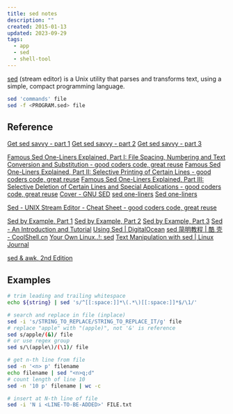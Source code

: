 ```yaml
---
title: sed notes
description: ""
created: 2015-01-13
updated: 2023-09-29
tags:
  - app
  - sed
  - shell-tool
---
```


[sed](http://en.wikipedia.org/wiki/Sed) (stream editor) is a Unix utility that parses and transforms text, using a simple, compact programming language.

```sh
sed 'commands' file
sed -f <PROGRAM.sed> file
```

## Reference

[Get sed savvy - part 1](http://www.eriwen.com/tools/get-sed-savvy-1/)
[Get sed savvy - part 2](http://www.eriwen.com/tools/get-sed-savvy-2/)
[Get sed savvy - part 3](http://www.eriwen.com/tools/get-sed-savvy-3/)

[Famous Sed One-Liners Explained, Part I: File Spacing, Numbering and Text Conversion and Substitution - good coders code, great reuse](http://www.catonmat.net/blog/sed-one-liners-explained-part-one/)
[Famous Sed One-Liners Explained, Part II: Selective Printing of Certain Lines - good coders code, great reuse](http://www.catonmat.net/blog/sed-one-liners-explained-part-two/)
[Famous Sed One-Liners Explained, Part III: Selective Deletion of Certain Lines and Special Applications - good coders code, great reuse](http://www.catonmat.net/blog/sed-one-liners-explained-part-three/)
[Cover - GNU SED](https://learnbyexample.github.io/learn_gnused/)
[sed one-liners](http://www.unixguide.net/unix/sedoneliner.shtml)
[Sed one-liners](http://sed.sourceforge.net/sed1line.txt)

[Sed - UNIX Stream Editor - Cheat Sheet - good coders code, great reuse](http://www.catonmat.net/blog/sed-stream-editor-cheat-sheet/)

[Sed by Example, Part 1](http://www.funtoo.org/Sed_by_Example,_Part_1)
[Sed by Example, Part 2](http://www.funtoo.org/Sed_by_Example,_Part_2)
[Sed by Example, Part 3](http://www.funtoo.org/Sed_by_Example,_Part_3)
[Sed - An Introduction and Tutorial](http://www.grymoire.com/Unix/Sed.html)
[Using Sed | DigitalOcean](https://www.digitalocean.com/community/tutorial_series/using-sed)
[sed 简明教程 | 酷 壳 - CoolShell.cn](http://coolshell.cn/articles/9104.html)
[Your Own Linux..!: sed](http://www.yourownlinux.com/search/label/sed)
[Text Manipulation with sed | Linux Journal](http://www.linuxjournal.com/article/7231)

[sed & awk, 2nd Edition](https://library.oreilly.com/book/9781565922259/sed-amp-awk/toc.xhtml)

## Examples

```sh
# trim leading and trailing whitespace
echo ${string} | sed 's/^[[:space:]]*\(.*\)[[:space:]]*$/\1/'

# search and replace in file (inplace)
sed -i 's/STRING_TO_REPLACE/STRING_TO_REPLACE_IT/g' file
# replace "apple" with "(apple)", not '&' is reference
sed s/apple/(&)/ file
# or use regex group
sed s/\(apple\)/(\1)/ file
```

```sh
# get n-th line from file
sed -n '<n> p' filename
echo filename | sed "<n>q;d"
# count length of line 10
sed -n '10 p' filename | wc -c
```

```sh
# insert at N-th line of file
sed -i 'N i <LINE-TO-BE-ADDED>' FILE.txt
```
